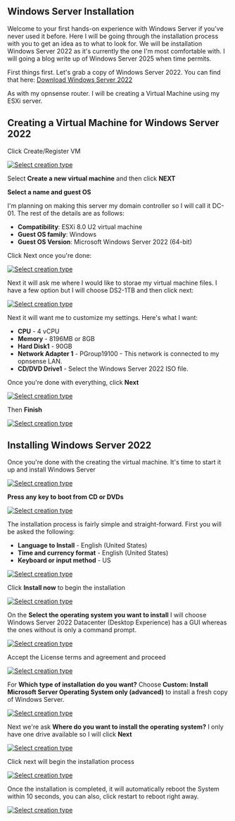 ## Windows Server Installation

Welcome to your first hands-on experience with Windows Server if you've never used it before. Here I will be going through the installation process with you to get an idea as to what to look for. We will be installation Windows Server 2022 as it's currently the one I'm most comfortable with. I will going a blog write up of Windows Server 2025 when time permits.

First things first. Let's grab a copy of Windows Server 2022. You can find that here: [Download Windows Server 2022](https://www.microsoft.com/en-us/evalcenter/download-windows-server-2022)

As with my opnsense router. I will be creating a Virtual Machine using my ESXi server.

## Creating a Virtual Machine for Windows Server 2022

Click Create/Register VM

[![Select creation type](images/create-vm1.jpg)](images/create-vm1.jpg)

Select **Create a new virtual machine** and then click **NEXT**

**Select a name and guest OS**

I'm planning on making this server my domain controller so I will call it DC-01. The rest of the details are as follows:

- **Compatibility**: ESXi 8.0 U2 virtual machine
- **Guest OS family**: Windows
- **Guest OS Version**: Microsoft Windows Server 2022 (64-bit)

Click Next once you're done:

[![Select creation type](images/create-vm2.jpg)](images/create-vm2.jpg)

Next it will ask me where I would like to storae my virtual machine files. I have a few option but I will choose DS2-1TB and then click next:

[![Select creation type](images/create-vm3.jpg)](images/create-vm3.jpg)

Next it will want me to customize my settings. Here's what I want:

- **CPU** - 4 vCPU
- **Memory** - 8196MB or 8GB
- **Hard Disk1** - 90GB
- **Network Adapter 1** - PGroup19100 - This network is connected to my opnsense LAN.
- **CD/DVD Drive1** - Select the Windows Server 2022 ISO file.

Once you're done with everything, click **Next**

[![Select creation type](images/create-vm4.jpg)](images/create-vm4.jpg)

Then **Finish**

[![Select creation type](images/create-vm5.jpg)](images/create-vm5.jpg)

## Installing Windows Server 2022

Once you're done with the creating the virtual machine. It's time to start it up and install Windows Server

[![Select creation type](images/install-win1.jpg)](images/install-win1.jpg)

**Press any key to boot from CD or DVDs**

[![Select creation type](images/install-win2.jpg)](images/install-win2.jpg)

The installation process is fairly simple and straight-forward. First you will be asked the following:

- **Language to Install** - English (United States)
- **Time and currency format** - English (United States)
- **Keyboard or input method** - US

[![Select creation type](images/install-win3.jpg)](images/install-win3.jpg)

Click **Install now** to begin the installation

[![Select creation type](images/install-win4.jpg)](images/install-win4.jpg)

On the **Select the operating system you want to install** I will choose Windows Server 2022 Datacenter (Desktop Experience) has a GUI whereas the ones without is only a command prompt.

[![Select creation type](images/install-win5.jpg)](images/install-win5.jpg)

Accept the License terms and agreement and proceed

[![Select creation type](images/install-win6.jpg)](images/install-win6.jpg)

For **Which type of installation do you want?** Choose **Custom: Install Microsoft Server Operating System only (advanced)** to install a fresh copy of Windows Server.

[![Select creation type](images/install-win7.jpg)](images/install-win7.jpg)

Next we're ask **Where do you want to install the operating system?** I only have one drive available so I will click **Next**

[![Select creation type](images/install-win8.jpg)](images/install-win8.jpg)

Click next will begin the installation process

[![Select creation type](images/install-win9.jpg)](images/install-win9.jpg)

Once the installation is completed, it will automatically reboot the System within 10 seconds, you can also, click restart to reboot right away.

[![Select creation type](images/install-win10.jpg)](images/install-win10.jpg)

